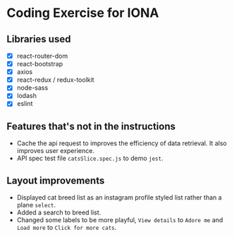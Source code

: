 # Coding Exercise for IONA

## Libraries used
- [x] react-router-dom
- [x] react-bootstrap
- [x] axios
- [x] react-redux / redux-toolkit
- [x] node-sass
- [x] lodash
- [x] eslint

## Features that's not in the instructions
- Cache the api request to improves the efficiency of data retrieval. It also improves user experience.
- API spec test file `catsSlice.spec.js` to demo `jest`.

## Layout improvements
- Displayed cat breed list as an instagram profile styled list rather than a plane `select`.
- Added a search to breed list.
- Changed some labels to be more playful, `View details` to `Adore me` and `Load more` to `Click for more cats`.
